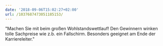 ```yaml
---
date: '2018-09-06T15:02:27+02:00'
url: /1037687473051185153/
---
```

"Machen Sie mit beim großen Wohlstandswettlauf! Den Gewinnern winken tolle Sachpreise wie z.b. ein Fallschirm. Besonders geeignet am Ende der Karriereleiter."
